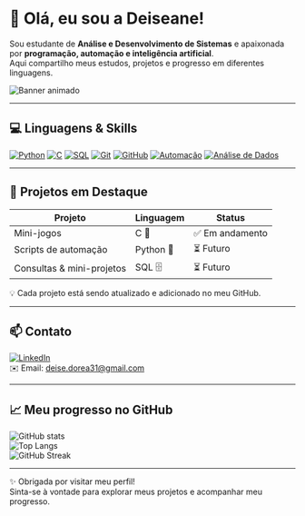 # 👋 Olá, eu sou a Deiseane!

Sou estudante de **Análise e Desenvolvimento de Sistemas** e apaixonada por **programação, automação e inteligência artificial**.  
Aqui compartilho meus estudos, projetos e progresso em diferentes linguagens.

![Banner animado](assets/banner.gif)

---

## 💻 Linguagens & Skills

[![Python](https://img.shields.io/badge/Python-3776AB?style=for-the-badge&logo=python&logoColor=white)]()
[![C](https://img.shields.io/badge/C-00599C?style=for-the-badge&logo=c&logoColor=white)]()
[![SQL](https://img.shields.io/badge/SQL-4479A1?style=for-the-badge&logo=Microsoft-SQL-Server&logoColor=white)]()
[![Git](https://img.shields.io/badge/Git-F05032?style=for-the-badge&logo=git&logoColor=white)]()
[![GitHub](https://img.shields.io/badge/GitHub-181717?style=for-the-badge&logo=github&logoColor=white)]()
[![Automação](https://img.shields.io/badge/Automação-00BFFF?style=for-the-badge)]()
[![Análise de Dados](https://img.shields.io/badge/Análise%20de%20Dados-FF69B4?style=for-the-badge)]()

---

## 🚀 Projetos em Destaque

| Projeto | Linguagem | Status |
|---------|-----------|--------|
| Mini-jogos | C 📘 | ✅ Em andamento |
| Scripts de automação | Python 🐍 | ⏳ Futuro |
| Consultas & mini-projetos | SQL 🗄️ | ⏳ Futuro |

💡 Cada projeto está sendo atualizado e adicionado no meu GitHub.

---

## 📫 Contato

[![LinkedIn](https://img.shields.io/badge/LinkedIn-0077B5?style=for-the-badge&logo=linkedin&logoColor=white)](https://www.linkedin.com/in/deiseanedorea31)  
✉️ Email: deise.dorea31@gmail.com  

---

## 📈 Meu progresso no GitHub

![GitHub stats](https://github-readme-stats.vercel.app/api?username=deisedorea31&show_icons=true&theme=radical)  
![Top Langs](https://github-readme-stats.vercel.app/api/top-langs/?username=deisedorea31&layout=compact&theme=radical)  
![GitHub Streak](https://github-readme-streak-stats.herokuapp.com/?user=deisedorea31&theme=radical)

---

✨ Obrigada por visitar meu perfil!  
Sinta-se à vontade para explorar meus projetos e acompanhar meu progresso.

